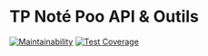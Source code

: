 # TP Noté Poo API & Outils
[![Maintainability](https://api.codeclimate.com/v1/badges/dbc091ac95552a77af29/maintainability)](https://codeclimate.com/github/mehdi-nait/TP_POO_API/maintainability)
[![Test Coverage](https://api.codeclimate.com/v1/badges/dbc091ac95552a77af29/test_coverage)](https://codeclimate.com/github/mehdi-nait/TP_POO_API/test_coverage)
